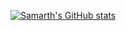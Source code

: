 [![Samarth's GitHub stats](https://github-readme-stats.vercel.app/api?username=Mittal-Samarth&theme=github_dark)](https://github.com/anuraghazra/github-readme-stats)
